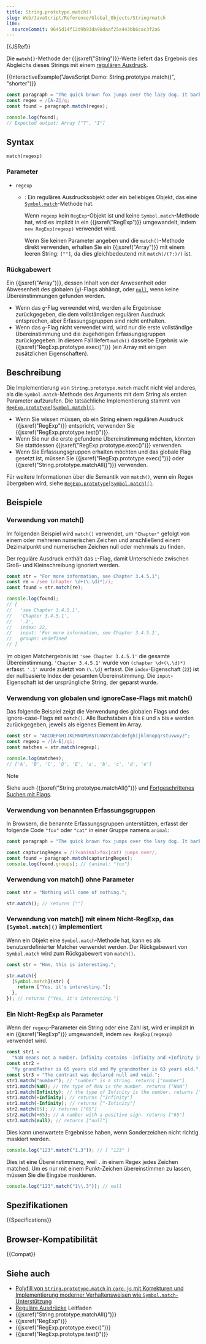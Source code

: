 ```yaml
---
title: String.prototype.match()
slug: Web/JavaScript/Reference/Global_Objects/String/match
l10n:
  sourceCommit: 9645d14f12d9b93da98daaf25a443bb6cac3f2a6
---
```


{{JSRef}}

Die **`match()`**-Methode der {{jsxref("String")}}-Werte liefert das Ergebnis des Abgleichs dieses Strings mit einem [regulären Ausdruck](/de/docs/Web/JavaScript/Guide/Regular_expressions).

{{InteractiveExample("JavaScript Demo: String.prototype.match()", "shorter")}}

```js interactive-example
const paragraph = "The quick brown fox jumps over the lazy dog. It barked.";
const regex = /[A-Z]/g;
const found = paragraph.match(regex);

console.log(found);
// Expected output: Array ["T", "I"]
```

## Syntax

```js-nolint
match(regexp)
```

### Parameter

- `regexp`

  - : Ein reguläres Ausdrucksobjekt oder ein beliebiges Objekt, das eine [`Symbol.match`](/de/docs/Web/JavaScript/Reference/Global_Objects/Symbol/match)-Methode hat.

    Wenn `regexp` kein `RegExp`-Objekt ist und keine `Symbol.match`-Methode hat, wird es implizit in ein {{jsxref("RegExp")}} umgewandelt, indem `new RegExp(regexp)` verwendet wird.

    Wenn Sie keinen Parameter angeben und die `match()`-Methode direkt verwenden, erhalten Sie ein {{jsxref("Array")}} mit einem leeren String: `[""]`, da dies gleichbedeutend mit `match(/(?:)/)` ist.

### Rückgabewert

Ein {{jsxref("Array")}}, dessen Inhalt von der Anwesenheit oder Abwesenheit des globalen (`g`)-Flags abhängt, oder [`null`](/de/docs/Web/JavaScript/Reference/Operators/null), wenn keine Übereinstimmungen gefunden werden.

- Wenn das `g`-Flag verwendet wird, werden alle Ergebnisse zurückgegeben, die dem vollständigen regulären Ausdruck entsprechen, aber Erfassungsgruppen sind nicht enthalten.
- Wenn das `g`-Flag nicht verwendet wird, wird nur die erste vollständige Übereinstimmung und die zugehörigen Erfassungsgruppen zurückgegeben. In diesem Fall liefert `match()` dasselbe Ergebnis wie {{jsxref("RegExp.prototype.exec()")}} (ein Array mit einigen zusätzlichen Eigenschaften).

## Beschreibung

Die Implementierung von `String.prototype.match` macht nicht viel anderes, als die `Symbol.match`-Methode des Arguments mit dem String als ersten Parameter aufzurufen. Die tatsächliche Implementierung stammt von [`RegExp.prototype[Symbol.match]()`](/de/docs/Web/JavaScript/Reference/Global_Objects/RegExp/Symbol.match).

- Wenn Sie wissen müssen, ob ein String einem regulären Ausdruck {{jsxref("RegExp")}} entspricht, verwenden Sie {{jsxref("RegExp.prototype.test()")}}.
- Wenn Sie nur die erste gefundene Übereinstimmung möchten, könnten Sie stattdessen {{jsxref("RegExp.prototype.exec()")}} verwenden.
- Wenn Sie Erfassungsgruppen erhalten möchten und das globale Flag gesetzt ist, müssen Sie {{jsxref("RegExp.prototype.exec()")}} oder {{jsxref("String.prototype.matchAll()")}} verwenden.

Für weitere Informationen über die Semantik von `match()`, wenn ein Regex übergeben wird, siehe [`RegExp.prototype[Symbol.match]()`](/de/docs/Web/JavaScript/Reference/Global_Objects/RegExp/Symbol.match).

## Beispiele

### Verwendung von match()

Im folgenden Beispiel wird `match()` verwendet, um `"Chapter"` gefolgt von einem oder mehreren numerischen Zeichen und anschließend einem Dezimalpunkt und numerischen Zeichen null oder mehrmals zu finden.

Der reguläre Ausdruck enthält das `i`-Flag, damit Unterschiede zwischen Groß- und Kleinschreibung ignoriert werden.

```js
const str = "For more information, see Chapter 3.4.5.1";
const re = /see (chapter \d+(\.\d)*)/i;
const found = str.match(re);

console.log(found);
// [
//   'see Chapter 3.4.5.1',
//   'Chapter 3.4.5.1',
//   '.1',
//   index: 22,
//   input: 'For more information, see Chapter 3.4.5.1',
//   groups: undefined
// ]
```

Im obigen Matchergebnis ist `'see Chapter 3.4.5.1'` die gesamte Übereinstimmung. `'Chapter 3.4.5.1'` wurde von `(chapter \d+(\.\d)*)` erfasst. `'.1'` wurde zuletzt von `(\.\d)` erfasst. Die `index`-Eigenschaft (`22`) ist der nullbasierte Index der gesamten Übereinstimmung. Die `input`-Eigenschaft ist der ursprüngliche String, der geparst wurde.

### Verwendung von globalen und ignoreCase-Flags mit match()

Das folgende Beispiel zeigt die Verwendung des globalen Flags und des ignore-case-Flags mit `match()`. Alle Buchstaben `A` bis `E` und `a` bis `e` werden zurückgegeben, jeweils als eigenes Element im Array.

```js
const str = "ABCDEFGHIJKLMNOPQRSTUVWXYZabcdefghijklmnopqrstuvwxyz";
const regexp = /[A-E]/gi;
const matches = str.match(regexp);

console.log(matches);
// ['A', 'B', 'C', 'D', 'E', 'a', 'b', 'c', 'd', 'e']
```

> [!NOTE]
> Siehe auch {{jsxref("String.prototype.matchAll()")}} und [Fortgeschrittenes Suchen mit Flags](/de/docs/Web/JavaScript/Guide/Regular_expressions#advanced_searching_with_flags).

### Verwendung von benannten Erfassungsgruppen

In Browsern, die benannte Erfassungsgruppen unterstützen, erfasst der folgende Code `"fox"` oder `"cat"` in einer Gruppe namens `animal`:

```js
const paragraph = "The quick brown fox jumps over the lazy dog. It barked.";

const capturingRegex = /(?<animal>fox|cat) jumps over/;
const found = paragraph.match(capturingRegex);
console.log(found.groups); // {animal: "fox"}
```

### Verwendung von match() ohne Parameter

```js
const str = "Nothing will come of nothing.";

str.match(); // returns [""]
```

### Verwendung von match() mit einem Nicht-RegExp, das `[Symbol.match]()` implementiert

Wenn ein Objekt eine `Symbol.match`-Methode hat, kann es als benutzerdefinierter Matcher verwendet werden. Der Rückgabewert von `Symbol.match` wird zum Rückgabewert von `match()`.

```js
const str = "Hmm, this is interesting.";

str.match({
  [Symbol.match](str) {
    return ["Yes, it's interesting."];
  },
}); // returns ["Yes, it's interesting."]
```

### Ein Nicht-RegExp als Parameter

Wenn der `regexp`-Parameter ein String oder eine Zahl ist, wird er implizit in ein {{jsxref("RegExp")}} umgewandelt, indem `new RegExp(regexp)` verwendet wird.

```js
const str1 =
  "NaN means not a number. Infinity contains -Infinity and +Infinity in JavaScript.";
const str2 =
  "My grandfather is 65 years old and My grandmother is 63 years old.";
const str3 = "The contract was declared null and void.";
str1.match("number"); // "number" is a string. returns ["number"]
str1.match(NaN); // the type of NaN is the number. returns ["NaN"]
str1.match(Infinity); // the type of Infinity is the number. returns ["Infinity"]
str1.match(+Infinity); // returns ["Infinity"]
str1.match(-Infinity); // returns ["-Infinity"]
str2.match(65); // returns ["65"]
str2.match(+65); // A number with a positive sign. returns ["65"]
str3.match(null); // returns ["null"]
```

Dies kann unerwartete Ergebnisse haben, wenn Sonderzeichen nicht richtig maskiert werden.

```js
console.log("123".match("1.3")); // [ "123" ]
```

Dies ist eine Übereinstimmung, weil `.` in einem Regex jedes Zeichen matched. Um es nur mit einem Punkt-Zeichen übereinstimmen zu lassen, müssen Sie die Eingabe maskieren.

```js
console.log("123".match("1\\.3")); // null
```

## Spezifikationen

{{Specifications}}

## Browser-Kompatibilität

{{Compat}}

## Siehe auch

- [Polyfill von `String.prototype.match` in `core-js` mit Korrekturen und Implementierung moderner Verhaltensweisen wie `Symbol.match`-Unterstützung](https://github.com/zloirock/core-js#ecmascript-string-and-regexp)
- [Reguläre Ausdrücke](/de/docs/Web/JavaScript/Guide/Regular_expressions) Leitfaden
- {{jsxref("String.prototype.matchAll()")}}
- {{jsxref("RegExp")}}
- {{jsxref("RegExp.prototype.exec()")}}
- {{jsxref("RegExp.prototype.test()")}}
